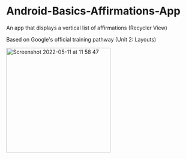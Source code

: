 # Android-Basics-Affirmations-App
An app that displays a vertical list of affirmations (Recycler View)

Based on Google's official training pathway (Unit 2: Layouts)

<img width="278" alt="Screenshot 2022-05-11 at 11 58 47" src="https://user-images.githubusercontent.com/7558821/167837035-4009f4e8-5650-4baa-8500-a5f7a4e4dba2.png">
